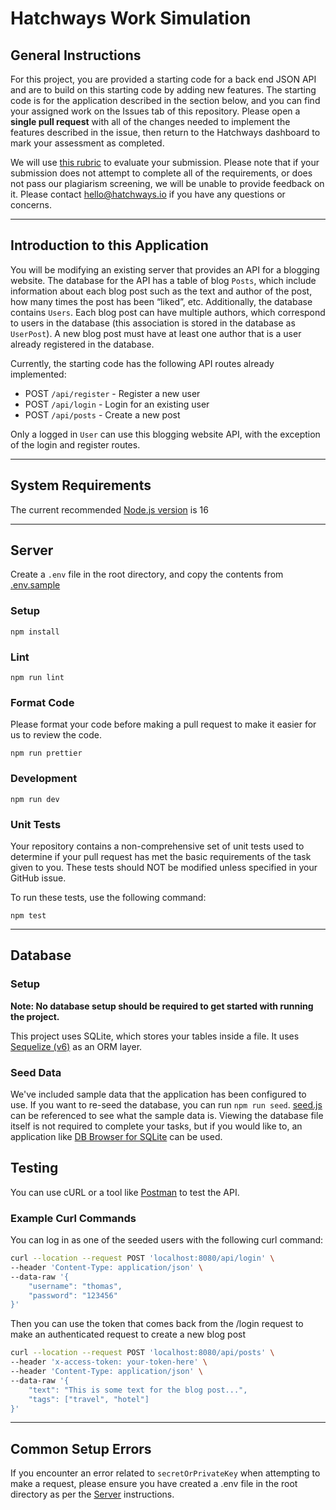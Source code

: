 # Hatchways Work Simulation

## General Instructions

For this project, you are provided a starting code for a back end JSON API and are to build on this starting code by adding new features. The starting code is for the application described in the section below, and you can find your assigned work on the Issues tab of this repository. Please open a **single pull request** with all of the changes needed to implement the features described in the issue, then return to the Hatchways dashboard to mark your assessment as completed.

We will use [this rubric](https://drive.google.com/file/d/1Lfn6JnanBhuSjMDQaIdIBk1_QK7i9mNU/view) to evaluate your submission. Please note that if your submission does not attempt to complete all of the requirements, or does not pass our plagiarism screening, we will be unable to provide feedback on it. Please contact hello@hatchways.io if you have any questions or concerns.

---

## Introduction to this Application

You will be modifying an existing server that provides an API for a blogging website. The database for the API has a table of blog `Posts`, which include information about each blog post such as the text and author of the post, how many times the post has been “liked”, etc. Additionally, the database contains `Users`. Each blog post can have multiple authors, which correspond to users in the database (this association is stored in the database as `UserPost`). A new blog post must have at least one author that is a user already registered in the database.

Currently, the starting code has the following API routes already implemented:

- POST `/api/register` - Register a new user
- POST `/api/login` - Login for an existing user
- POST `/api/posts` - Create a new post

Only a logged in `User` can use this blogging website API, with the exception of the login and register routes.

---

## System Requirements

The current recommended [Node.js version](https://nodejs.org/en/) is 16

---

## Server

Create a `.env` file in the root directory, and copy the contents from [.env.sample](.env.sample)

### Setup

```
npm install
```

### Lint

```
npm run lint
```

### Format Code

Please format your code before making a pull request to make it easier for us to review the code.

```
npm run prettier
```

### Development

```
npm run dev
```

### Unit Tests

Your repository contains a non-comprehensive set of unit tests used to determine if your pull request has met the basic requirements of the task given to you. These tests should NOT be modified unless specified in your GitHub issue.

To run these tests, use the following command:

```
npm test
```

---

## Database

### Setup

**Note: No database setup should be required to get started with running the project.**

This project uses SQLite, which stores your tables inside a file. It uses [Sequelize (v6)](https://sequelize.org/) as an ORM layer.

### Seed Data

We've included sample data that the application has been configured to use. If you want to re-seed the database, you can run `npm run seed`. [seed.js](./src/db/seed.js) can be referenced to see what the sample data is. Viewing the database file itself is not required to complete your tasks, but if you would like to, an application like [DB Browser for SQLite](https://sqlitebrowser.org/) can be used.

## Testing

You can use cURL or a tool like [Postman](https://www.postman.com/) to test the API.

### Example Curl Commands

You can log in as one of the seeded users with the following curl command:

```bash
curl --location --request POST 'localhost:8080/api/login' \
--header 'Content-Type: application/json' \
--data-raw '{
    "username": "thomas",
    "password": "123456"
}'
```

Then you can use the token that comes back from the /login request to make an authenticated request to create a new blog post

```bash
curl --location --request POST 'localhost:8080/api/posts' \
--header 'x-access-token: your-token-here' \
--header 'Content-Type: application/json' \
--data-raw '{
    "text": "This is some text for the blog post...",
    "tags": ["travel", "hotel"]
}'
```

---

## Common Setup Errors

If you encounter an error related to `secretOrPrivateKey` when attempting to make a request, please ensure you have created a .env file in the root directory as per the [Server](#server) instructions.
